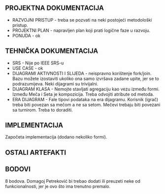 PROJEKTNA DOKUMENTACIJA
---------------------------
* RAZVOJNI PRISTUP - treba se pozvati na neki postojeći metodološki pristup.
* PROJEKTNI PLAN - napravljen plan koji prati logične faze u razvoju.
* PONUDA - ok

TEHNIČKA DOKUMENTACIJA
---------------------------
* SRS - Nije po IEEE SRS-u
* USE CASE - ok
* DIJAGRAMI AKTIVNOSTI I SLIJEDA - neispravno korištenje fork/join. Bazu možete izostaviti ukoliko ona samo izvršava zadane upite, jer se to podrazumijeva. Neki dijagrami su trivijalni.
* DIJAGRAM KLASA - Nemojte stavljati agregaciju kao vezu između formi. Između Meča i Seta je kompozicija. Treba odvojiti atribute od metoda.
* ERA DIJAGRAM - Fale tipovi podataka na era dijagramu. Korisnik (igrač) treba biti povezan sa mečom a ne sa setom. Mečevi trebaju biti povezani sa turnirom. Treba to doraditi.

IMPLEMENTACIJA
---------------------------
Započeta implementacija (dodano nekoliko formi).

OSTALI ARTEFAKTI
---------------------------


BODOVI
----------------
8 bodova. 
Domagoj Petreković bi trebao dodati ili preuzeti neke od funkcionalnosti, jer je ovo što ima trenutno premalo.
